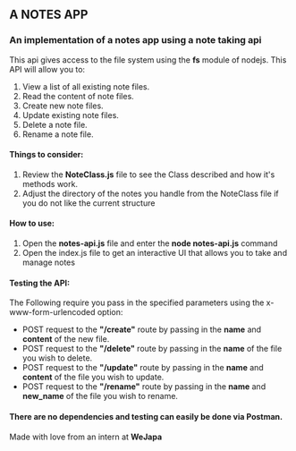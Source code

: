 ## A NOTES APP  
### An implementation of a notes app using a note taking api  

This api gives access to the file system using the **fs** module of nodejs.
This API will allow you to:  

1. View a list of all existing note files. 
2. Read the content of note files.  
3. Create new note files.
4. Update existing note files.   
5. Delete a note file.   
6. Rename a note file.   

#### Things to consider:
1. Review the **NoteClass.js** file to see the Class described and how it's methods work.  
2. Adjust the directory of the notes you handle from the NoteClass file if you do not like the current structure

#### How to use:  
1. Open the **notes-api.js** file and enter the **node notes-api.js** command  
2. Open the index.js file to get an interactive UI that allows you to take and manage notes
 
#### Testing the API:  
The Following require you pass in the specified parameters using the x-www-form-urlencoded option:
 - POST request to the **"/create"** route by passing in the **name** and **content** of the new file.  
 - POST request to the **"/delete"** route by passing in the **name** of the file you wish to delete.    
 - POST request to the **"/update"** route by passing in the **name** and **content** of the file you wish to update.    
 - POST request to the **"/rename"** route by passing in the **name** and **new_name** of the file you wish to rename.   

#### There are no dependencies and testing can easily be done via **Postman**.

Made with love from an intern at **WeJapa**
